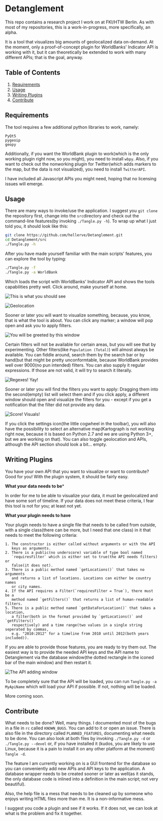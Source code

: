 Detanglement
============

This repo contains a research project I work on at FKI/HTW Berlin.
As with most of my repositories, this is a work-in-progress, more specifically,
an alpha.

It is a tool that visualizes big amounts of geolocalized data on-demand.
At the moment, only a proof-of-concept plugin for WorldBanks' Indicator API
is working with it, but it can theoretically be extended to work with many
different APIs; that is the goal, anyway.

Table of Contents
-----------------
1. [Requirements](#requirements)
2. [Usage](#usage)
3. [Writing Plugins](#writing-plugins)
4. [Contribute](#contribute)

Requirements
------------

The tool requires a few additional python libraries to work, namely:

```
PyQt5
pygeoip
geopy
```

Additionally, if you want the WorldBank plugin to work(which is the
only working plugin right now, so you might), you need to install
`wbpy`.
Also, if you want to check out the nonworking plugin for Twitter(which
adds markers to the map, but the data is not visualized), you need
to install `TwitterAPI`.

I have included all Javascript APIs you might need, hoping that no
licensing issues will emerge.

Usage
-----

There are many ways to invoke/use the application. I suggest you `git clone`
the repository first, change into the `src`directory and check out the 
command-line features(by invoking `./Tangle.py -h`). To wrap up what I 
just told you, it should look like this:

```bash
git clone https://github.com/hellerve/Detanglement.git
cd Detanglement/src
./Tangle.py -h
```

After you have made yourself familiar with the main scripts' features, you 
can explore the tool by typing:

```bash
./Tangle.py -f
./Tangle.py -a WorldBank
```

Which loads the script with WorldBanks' Indicator API and shows the tools
capabilities pretty well. Click around, make yourself at home.

![This is what you should see](rc/Documentation/startup.png "This is what you should see")

![Geolocation](rc/Documentation/geolocation.png "If you want it to, the tool even geolocalizes you!")

Sooner or later you will want to visualize something, because, you know,
that is what the tool is about. You can click any marker; a window will pop
open and ask you to apply filters. 

![You will be greeted by this window](rc/Documentation/filters.png "You will be greeted by this window")

Certain filters will not be available for certain
areas, but you will see that by experimenting. Other filters(like `Population
(Total)`) will almost always be available. You can fiddle around, search them
by the search bar or by hand(but that might be pretty unconformtable, because
WorldBank provides well over 9000(no pun intended) filters. You can also supply it
regular expressions. If those are not valid, it will try to search it literally.

![Regexes! Yay!](rc/Documentation/regex.png "Regexes! Yay!")

Sooner or later you will find the filters you want to apply: Dragging them into
the second(empty) list will select them and if you click apply, a different window
should open and visualize the filters for you - except if you get a notification that
the filter did not provide any data.

![Score! Visuals!](rc/Documentation/visuals.png "Score! Visuals")

If you click the settings icon(the little cogwheel in the toolbar), you will also
have the possibility to select an alternative map(Kartograph is not working right now,
because it is based on Python 2.7 and we are using Python 3+, but we are working
on that). You can also toggle geolocation and APIs, although the API section should look
a bit... empty.


Writing Plugins
---------------

You have your own API that you want to visualize or want to contribute? Good for you!
With the plugin system, it should be fairly easy.

**What your data needs to be***

In order for me to be able to visualize your data, it must be geolocalized and
have some sort of timeline. If your data does not meet these criteria, I fear this
tool is not for you; at least not yet.

**What your plugin needs to have**

Your plugin needs to have a single file that needs to be called from outside,
with a single class(there can be more, but I need that one class) in it that 
needs to meet the following criteria:

    1. The constructor is either called without arguments or with the API
       keys as arguments.
    2. There is a public(no underscore) variable of type bool named 
       `requiresFilter` which is either set to true(the API needs filters) or
       false(it does not).
    3. There is a public method named `getLocations()` that takes no arguments
       and returns a list of locations. Locations can either be country names
       or city names.
    4. If the API requires a Filter(`requiresFilter = True`), there must be a
       method named `getFilters()` that returns a list of human-readable filters.
    5. There is a public method named `getDataForLocation()` that takes a location,
       a filter(both in the format provided by `getLocations()` and `getFilters()`
       respectively) and a time range(two values in a single string seperated by commas,
       e.g. "2010:2012" for a timeline from 2010 until 2012(both years included)).

If you are able to provide those features, you are ready to try them out. The easiest way
is to provide the needed API keys and the API name to Detanglement via the database 
window(the dotted rectangle in the iconed bar of the main window) and then restart it.

![The API adding window](master/rc/Documentation/addingapis.png "You can provide up to ten keys to the database")

To be completely sure that the API will be loaded, you can run `Tangle.py -a MyApiName`
which will load your API if possible. If not, nothing will be loaded.

More coming soon.

Contribute
----------

What needs to be done? Well, many things. I documented most of the bugs in a file
in `rc` called `KNOWN_BUGS`. You can add to it or open an issue. There is also file
in the directory called `PLANNED_FEATURES`, documenting what needs to be done.
You can also look at both files by invoking `./Tangle.py -d` or `./Tangle.py --devel`
or, if you have installed it (kudos, you are likely to use Linux, because it is a pain
to install it on any other platform at the moment) `Tangle -d`.

The feature I am currently working on is a GUI frontend for the database so you can
conveniently add new APIs and API keys to the application. A database wrapper needs
to be created sooner or later as well(as it stands, the only database code is inlined
into a definition in the main script; not very beautiful).

Also, the help file is a mess that needs to be cleaned up by someone who enjoys writing
HTML files more than me. It is a non-informative mess.

I suggest you code a plugin and see if it works. If it does not, we can look at what is
the problem and fix it together.
